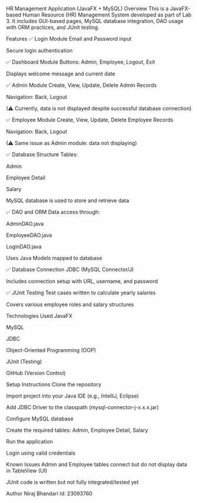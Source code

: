 HR Management Application (JavaFX + MySQL)
Overview
This is a JavaFX-based Human Resource (HR) Management System developed as part of Lab 3. It includes GUI-based pages, MySQL database integration, DAO usage with ORM practices, and JUnit testing.

Features
✅ Login Module
Email and Password input

Secure login authentication

✅ Dashboard Module
Buttons: Admin, Employee, Logout, Exit

Displays welcome message and current date

✅ Admin Module
Create, View, Update, Delete Admin Records

Navigation: Back, Logout

(⚠ Currently, data is not displayed despite successful database connection)

✅ Employee Module
Create, View, Update, Delete Employee Records

Navigation: Back, Logout

(⚠ Same issue as Admin module: data not displaying)

✅ Database Structure
Tables:

Admin

Employee Detail

Salary

MySQL database is used to store and retrieve data

✅ DAO and ORM
Data access through:

AdminDAO.java

EmployeeDAO.java

LoginDAO.java

Uses Java Models mapped to database

✅ Database Connection
JDBC (MySQL Connector/J)

Includes connection setup with URL, username, and password

✅ JUnit Testing
Test cases written to calculate yearly salaries

Covers various employee roles and salary structures

Technologies Used
JavaFX

MySQL

JDBC

Object-Oriented Programming (OOP)

JUnit (Testing)

GitHub (Version Control)

Setup Instructions
Clone the repository

Import project into your Java IDE (e.g., IntelliJ, Eclipse)

Add JDBC Driver to the classpath (mysql-connector-j-x.x.x.jar)

Configure MySQL database

Create the required tables: Admin, Employee Detail, Salary

Run the application

Login using valid credentials

Known Issues
Admin and Employee tables connect but do not display data in TableView (UI)

JUnit code is written but not fully integrated/tested yet

Author
Niraj Bhandari
Id: 23093760
